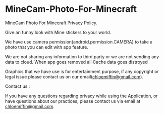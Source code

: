 # MineCam-Photo-For-Minecraft

MineCam Photo For Minecraft Privacy Policy.

Give an funny look with Mine stickers to your world.

We have use camera permission(android.permission.CAMERA) to take a photo that you can edit with app feature.

We are not sharing any information to third party or we are not sending any data to cloud. When app goes removed all Cache data goes distroyed

Graphics that we have use is for entertainment purpose, if any copyright or legal issue please contact us on our email(chloemiffin@gmail.com).

Contact us :

If you have any questions regarding privacy while using the Application, or have questions about our practices, please contact us via email at chloemiffin@gmail.com.

